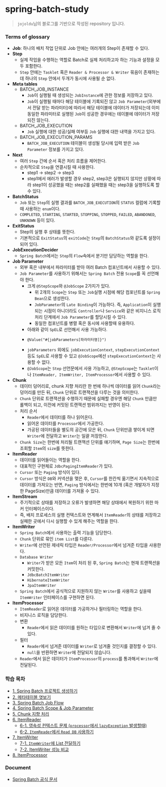 # spring-batch-study
> `jojoldu`님의 블로그를 기반으로 작성된 repository 입니다.

### Terms of glossary
- **Job**: 하나의 배치 작업 단위로 Job 안에는 여러개의 Step이 존재할 수 있다.
- **Step**
  - 실제 작업을 수행하는 역할로 Batch로 실제 처리하고자 하는 기능과 설정을 모두 포함한다.
  - `Step` 안에는 `Tasklet` 혹은 `Reader & Processor & Writer` 묶음이 존재하는데 하나의 `Step` 안에서 두개가 동시에 사용될 순 없다.
- **Meta tables**
  - BATCH_JOB_INSTANCE
    - `Job`이 실행될 때 생성되는 `JobInstance`에 관한 정보를 저장하고 있다.
    - `Job`이 실행될 때마다 해당 테이블에 기록되진 않고 `Job Parameter`(외부에서 전달 받는 파라미터)에 따라서 해당 테이블에 데이터가 저장되는데 이미 동일한 파라미터로 실행된 `Job`이 성공한 경우에는 테이블에 데이터가 저장되진 않는다.
  - BATCH_JOB_EXECUTION
    - `Job` 실행에 대한 성공/실패 여부등 `Job` 실행에 대한 내역을 가지고 있다.
  - BATCH_JOB_EXECUTION_PARAMS
    - `BATCH_JOB_EXECUTION` 테이블이 생성될 당시에 입력 받은 `Job Parameter` 정보를 가지고 있다.
- **Next**
  - 여러 `Step` 간에 순서 혹은 처리 흐름을 제어한다.
  - 순차적으로 `Step`을 연결시킬 때 사용한다.
    - step1 -> step2 -> step3
    - step1에서 에러가 발생할 경우 step2, step3은 실행되지 않지만 상황에 따라 step1이 성공했을 때는 step2를 실패했을 때는 step3을 실행하도록 할 수 있다.
- **BatchStatus**
  - `Job` 또는 `Step`의 실행 결과를 `BATCH_JOB_EXECUTION`의 `STATUS` 컬럼에 기록할 때 사용하는 `enum`이다.
  - `COMPLETED`, `STARTING`, `STARTED`, `STOPPING`, `STOPPED`, `FAILED`, `ABANDONED`, `UNKNOWN` 등이 있다.
- **ExitStatus**
  - Step의 실행 후 상태를 뜻한다.
  - 기본적으로 `ExitStatus`의 `exitCode`는 `Step`의 `BatchStatus`와 같도록 설정이 되어 있다.
- **JobExecutionDecider**
  - `Spring Batch`에서는 `Step`의 `Flow`속에서 분기만 담당하는 역할을 한다.
- **Job Parameter**
  - 외부 혹은 내부에서 파라미터를 받아 여러 Batch 컴포넌트에서 사용할 수 있다.
  - `Job Parameter`를 사용하기 위해서는 `Spring Batch` 전용 `Scope`를 꼭 선언해야 한다.
    - 크게 `@StepScope`와 `@JobScope` 2가지가 있다.
      - 위 2개의 `Scope`는 `Step` 또는 `Job`실행 시점에 해당 컴포넌트를 `Spring Bean`으로 생성한다.
      - `JobParameter`의 `Late Binding`이 가능하다. 즉, `Application`이 실행되는 시점이 아니더라도 `Controller`나 `Service`와 같은 비지니스 로직 처리 단계에서 `Job Parameter`를 할당시킬 수 있다.
      - 동일한 컴포넌트를 병렬 혹은 동시에 사용할때 유용하다.
    - 아래와 같이 `SpEL`로 선언해서 사용 가능하다.
    - ```
      @Value("#{jobParameters[파라미터명]}")
      ```
    - `jobParameters` 외에도 `jobExecutionContext`, `stepExecutionContext` 등도 `SpEL`로 사용할 수 있고 `@JobScope`에선 `stepExecutionContext`는 사용할 수 없다.
    - `@JobScope`는 `Step` 선언문에서 사용 가능하고, `@StepScope`는 `Tasklet`이나 `ItemReader, ItemWriter, ItemProcessor`에서 사용할 수 있다.
- **Chunk**
  - 데이터 덩어리로, chunk 지향 처리란 한 번에 하나씩 데이터를 읽어 `Chunk`라는 덩어리를 만든 뒤, `Chunk` 단위로 트랜잭션을 다루는 것을 의미한다.
  - `Chunk` 단위로 트랜잭션을 수행하기 때문에 실패할 경우엔 해당 `Chunk` 만큼만 롤백이 되고, 이전에 커밋된 트랜잭션 범위까지는 반영이 된다.
  - 처리 순서
    - `Reader`에서 데이터를 하나 읽어온다.
    - 읽어온 데이터를 `Processor`에서 가공한다.
    - 가공된 데이터들을 별도의 공간에 모은 뒤, `Chunk` 단위만큼 쌓이게 되면 `Writer`에 전달하고 `Writer`는 일괄 저장한다.
  - `Chunk Size`는 한번에 처리될 트랜잭션 단위를 얘기하며, `Page Size`는 한번에 조회할 `Item`의 `size`를 뜻한다.
- **ItemReader**
  - 데이터를 읽어들이는 역할을 한다.
  - 대표적인 구현체로 `JdbcPagingItemReader`가 있다.
  - `Cursor` 또는 `Paging` 방식이 있다.
  - `Cursor` 방식은 `DB`와 커넥션을 맺은 후, `Cursor`를 한칸씩 옮기면서 지속적으로 데이터를 가져오는 반면, `Paging` 방식에서는 한번에 10개 (혹은 개발자가 지정한 PageSize)만큼 데이터를 가져올 수 있다.
- **ItemStream**
  - 주기적으로 상태를 저장하고 오류가 발생하면 해당 상태에서 복원하기 위한 마커 인터페이스이다.
  - 즉, 배치 프로세스의 실행 컨텍스트와 연계해서 `ItemReader`의 상태를 저장하고 실패한 곳에서 다시 실행할 수 있게 해주는 역할을 한다.
- **ItemWriter**
  - `Spring Batch`에서 사용하는 출력 기능을 담당한다.
  - `Chunk` 단위로 묶인 `item List`를 다룬다.
  - `Writer`에 선언된 제네릭 타입은 `Reader/Processor`에서 넘겨준 타입을 사용한다.
  - `Database Writer`
    - `Writer`가 받은 모든 `Item`이 처리 된 후, `Spring Batch`는 현재 트랜잭션을 커밋한다.
    - `JdbcBatchItemWriter`
    - `HibernateItemWriter`
    - `JpaItemWriter`
  - `Spring Batch`에서 공식적으로 지원하지 않는 `Writer`를 사용하고 싶을때 `ItemWriter` 인터페이스를 구현하면 된다.
- **ItemProcessor**
  - `ItemReader`로 읽어온 데이터를 가공하거나 필터링하는 역할을 한다.
  - 비지니스 로직을 담당한다.
  - 변환
    - `Reader`에서 읽은 데이터를 원하는 타입으로 변환해서 `Writer`에 넘겨 줄 수 있다.
  - 필터
    - `Reader`에서 넘겨준 데이터를 `Writer`로 넘겨줄 것인지를 결정할 수 있다.
    - `null`을 반환하면 `Writer`에 전달되지 않습니다.
  - `Reader`에서 읽은 데이터가 `ItemProcessor`의 `process`를 통과해서 `Writer`에 전달된다.

### 학습 목차
- [1. Spring Batch 프로젝트 생성하기](https://jojoldu.tistory.com/325?category=902551)
- [2. 메타테이블 엿보기](https://jojoldu.tistory.com/326?category=902551)
- [3. Spring Batch Job Flow](https://jojoldu.tistory.com/328?category=902551)
- [4. Spring Batch Scope & Job Parameter](https://jojoldu.tistory.com/330?category=902551)
- [5. Chunk 지향 처리](https://jojoldu.tistory.com/331?category=902551)
- [6. ItemReader](https://jojoldu.tistory.com/336?category=902551)
  - [6-1. 영속성 컨텍스트 문제 (`processor`에서 `lazyException` 발생할때)](https://jojoldu.tistory.com/146)
  - [6-2. `ItemReader`에서 `Read DB` 사용하기](https://jojoldu.tistory.com/506?category=902551)
- [7. ItemWriter](https://jojoldu.tistory.com/339?category=902551)
  - [7-1. `ItemWriter`에 List 전달하기](https://jojoldu.tistory.com/140)
  - [7-2. ItemWriter 성능 비교](https://jojoldu.tistory.com/507?category=902551)
- [8. ItemProcessor](https://jojoldu.tistory.com/347?category=902551)

### Document
- [Spring Batch 공식 문서](https://docs.spring.io/spring-batch/docs/4.0.x/reference/html/index-single.html#spring-batch-intro)
